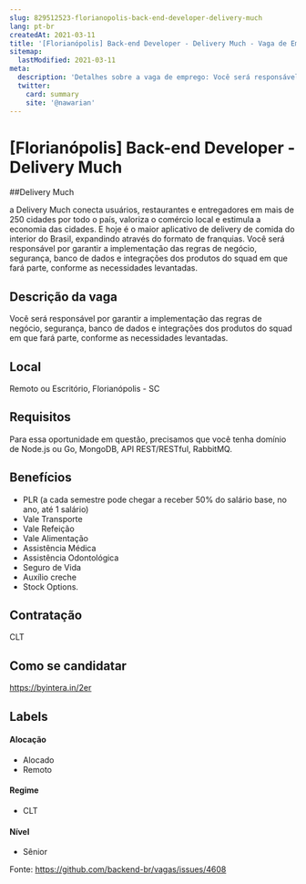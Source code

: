 ```yaml
---
slug: 829512523-florianopolis-back-end-developer-delivery-much
lang: pt-br
createdAt: 2021-03-11
title: '[Florianópolis] Back-end Developer - Delivery Much - Vaga de Emprego'
sitemap:
  lastModified: 2021-03-11
meta:
  description: 'Detalhes sobre a vaga de emprego: Você será responsável por garantir a implementação das regras de negócio, segurança, banco de dados e integrações dos produtos do squad em que fará parte, conforme as necessidades levantadas.'
  twitter:
    card: summary
    site: '@nawarian'
---
```


# [Florianópolis] Back-end Developer - Delivery Much


##Delivery Much

a Delivery Much conecta usuários, restaurantes e entregadores em mais de 250 cidades por todo o país, valoriza o comércio local e estimula a economia das cidades. E hoje é o maior aplicativo de delivery de comida do interior do Brasil, expandindo através do formato de franquias. Você será responsável por garantir a implementação das regras de negócio, segurança, banco de dados e integrações dos produtos do squad em que fará parte, conforme as necessidades levantadas.

## Descrição da vaga

Você será responsável por garantir a implementação das regras de negócio, segurança, banco de dados e integrações dos produtos do squad em que fará parte, conforme as necessidades levantadas.

## Local

Remoto ou Escritório, Florianópolis - SC

## Requisitos

Para essa oportunidade em questão, precisamos que você tenha domínio de Node.js ou Go, MongoDB, API REST/RESTful, RabbitMQ. 

## Benefícios

- PLR (a cada semestre pode chegar a receber 50% do salário base, no ano, até 1 salário)
- Vale Transporte 
- Vale Refeição
- Vale Alimentação
- Assistência Médica
- Assistência Odontológica
- Seguro de Vida
- Auxílio creche
- Stock Options.

## Contratação

CLT

## Como se candidatar

https://byintera.in/2er


## Labels

#### Alocação
- Alocado
- Remoto

#### Regime
- CLT


#### Nível
- Sênior





Fonte: https://github.com/backend-br/vagas/issues/4608